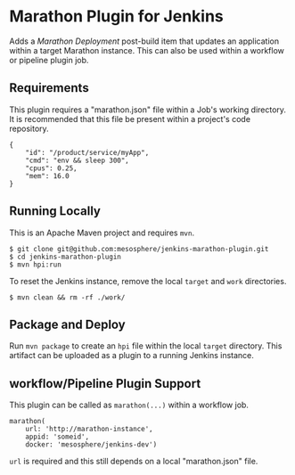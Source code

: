 # Marathon Plugin for Jenkins
Adds a _Marathon Deployment_ post-build item that updates an application within a
target Marathon instance. This can also be used within a workflow or pipeline
plugin job.

## Requirements
This plugin requires a "marathon.json" file within a Job's working directory. It
is recommended that this file be present within a project's code repository.

```
{
	"id": "/product/service/myApp",
    "cmd": "env && sleep 300",
    "cpus": 0.25,
    "mem": 16.0
}
```

## Running Locally
This is an Apache Maven project and requires `mvn`.

```
$ git clone git@github.com:mesosphere/jenkins-marathon-plugin.git
$ cd jenkins-marathon-plugin
$ mvn hpi:run
```

To reset the Jenkins instance, remove the local `target` and `work` directories.

```
$ mvn clean && rm -rf ./work/
```

## Package and Deploy
Run `mvn package` to create an `hpi` file within the local `target` directory.
This artifact can be uploaded as a plugin to a running Jenkins instance.

## workflow/Pipeline Plugin Support
This plugin can be called as `marathon(...)` within a workflow job.

```
marathon(
    url: 'http://marathon-instance',
    appid: 'someid',
    docker: 'mesosphere/jenkins-dev')
```

`url` is required and this still depends on a local "marathon.json" file.
